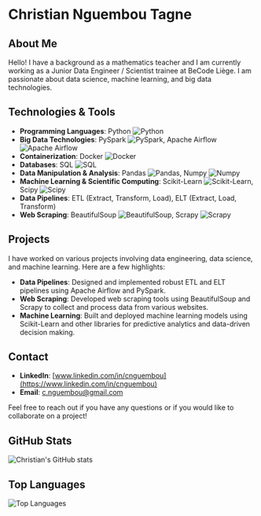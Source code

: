 # Christian Nguembou Tagne

## About Me
Hello! I have a background as a mathematics teacher and I am currently working as a Junior Data Engineer / Scientist trainee at BeCode Liège. I am passionate about data science, machine learning, and big data technologies.

## Technologies & Tools
- **Programming Languages**: Python ![Python](https://img.shields.io/badge/-Python-3776AB?logo=python&logoColor=white)
- **Big Data Technologies**: PySpark ![PySpark](https://img.shields.io/badge/-PySpark-E25A1C?logo=apache-spark&logoColor=white), Apache Airflow ![Apache Airflow](https://img.shields.io/badge/-Apache%20Airflow-017CEE?logo=apache-airflow&logoColor=white)
- **Containerization**: Docker ![Docker](https://img.shields.io/badge/-Docker-2496ED?logo=docker&logoColor=white)
- **Databases**: SQL ![SQL](https://img.shields.io/badge/-SQL-4479A1?logo=postgresql&logoColor=white)
- **Data Manipulation & Analysis**: Pandas ![Pandas](https://img.shields.io/badge/-Pandas-150458?logo=pandas&logoColor=white), Numpy ![Numpy](https://img.shields.io/badge/-Numpy-013243?logo=numpy&logoColor=white)
- **Machine Learning & Scientific Computing**: Scikit-Learn ![Scikit-Learn](https://img.shields.io/badge/-Scikit--Learn-F7931E?logo=scikit-learn&logoColor=white), Scipy ![Scipy](https://img.shields.io/badge/-Scipy-8CAAE6?logo=scipy&logoColor=white)
- **Data Pipelines**: ETL (Extract, Transform, Load), ELT (Extract, Load, Transform)
- **Web Scraping**: BeautifulSoup ![BeautifulSoup](https://img.shields.io/badge/-BeautifulSoup-4B8BBE?logo=python&logoColor=white), Scrapy ![Scrapy](https://img.shields.io/badge/-Scrapy-48A647?logo=scrapy&logoColor=white)

## Projects
I have worked on various projects involving data engineering, data science, and machine learning. Here are a few highlights:

- **Data Pipelines**: Designed and implemented robust ETL and ELT pipelines using Apache Airflow and PySpark.
- **Web Scraping**: Developed web scraping tools using BeautifulSoup and Scrapy to collect and process data from various websites.
- **Machine Learning**: Built and deployed machine learning models using Scikit-Learn and other libraries for predictive analytics and data-driven decision making.

## Contact
- **LinkedIn**: [www.linkedin.com/in/cnguembou](https://www.linkedin.com/in/cnguembou)
- **Email**: [c.nguembou@gmail.com](mailto:c.nguembou@gmail.com)

Feel free to reach out if you have any questions or if you would like to collaborate on a project!

## GitHub Stats
![Christian's GitHub stats](https://github-readme-stats.vercel.app/api?username=ChristianValery&show_icons=true&theme=radical)

## Top Languages
![Top Languages](https://github-readme-stats.vercel.app/api/top-langs/?username=ChristianValery&layout=compact&theme=radical)
